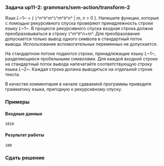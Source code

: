 ### Задача up11-2: grammars/sem-action/transform-2

Язык *L*~1~ = { `1`^*n*^`0`^*m*^`1`^*m*^`0`^*n*^ \| *m*, *n* \> 0 }.
Напишите функции, которые с помощью рекурсивного спуска проверяют
принадлежность строки языку *L*~1~. В процессе рекурсивного спуска
входная строка должна преобразовываться в строку `1`^*m*^`0`^*n*+*m*^.
Для преобразования допускается только вывод одного символа в стандартный
поток вывода. Использование вспомогательных переменных не допускается.

На стандартном потоке подаются строки, принадлежащие языку *L*~1~,
разделяющиеся пробельными символами. Для каждой входной строки на
стандартный поток вывода напечатайте соответствующую строку языка
*L*~2~. Каждая строка должна выводиться на отдельной строке текста.

В качестве комментария в начале сдаваемой программы приведите грамматику
языка, пригодную к рекурсивному спуску.

### Примеры

#### Входные данные

    1010

#### Результат работы

    100

### Сдать решение
